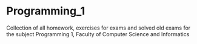 # Programming_1
Collection of all homework, exercises for exams and solved old exams for the subject Programming 1, Faculty of Computer Science and Informatics
